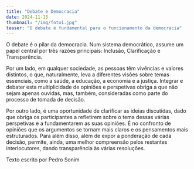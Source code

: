 ```yaml
---
title: "Debate e Democracia"
date: 2024-11-15
thumbnail: "/img/foto1.jpg"
teaser: "O debate é fundamental para o funcionamento da democracia"
---
```


O debate é o pilar da democracia. Num sistema democrático, assume um papel central por três razões principais: Inclusão, Clarificação e Transparência.

Por um lado, em qualquer sociedade, as pessoas têm vivências e valores distintos, o que, naturalmente, leva a diferentes visões sobre temas essenciais, como a saúde, a educação, a economia e a justiça. Integrar e debater esta multiplicidade de opiniões e perspetivas obriga a que não sejam apenas ouvidas, mas, também, consideradas como parte do processo de tomada de decisão.

Por outro lado, é uma oportunidade de clarificar as ideias discutidas, dado que obriga os participantes a refletirem sobre o tema dessas várias perspetivas e a fundamentarem as suas opiniões. É no confronto de opiniões que os argumentos se tornam mais claros e os pensamentos mais estruturados. Para além disso, além de expor a ponderação de cada decisão, permite, ainda, uma melhor compreensão pelos restantes interlocutores, dando transparência às várias resoluções.

Texto escrito por Pedro Sonim

